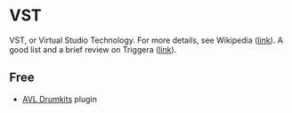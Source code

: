 # VST

VST, or Virtual Studio Technology. For more details, see Wikipedia ([link](https://en.wikipedia.org/wiki/Virtual_Studio_Technology)).
A good list and a brief review on Triggera ([link](http://triggera.com/ds/50-best-acoustic-drum-samples-providers-including-lots-of-great-free-drum-samples/)).

## Free

- [AVL Drumkits](http://x42-plugins.com/x42/x42-avldrums) plugin
